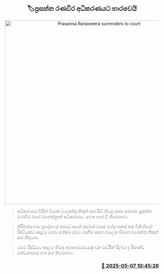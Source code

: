 <p align='center'><b><h2 align='center' title='Prasanna Ranaweera surrenders to court'>🏷ප්‍රසන්න රණවීර අධිකරණයට භාරවෙයි</h2></b></p>
<p align='center'><img src='https://helakuru.sgp1.cdn.digitaloceanspaces.com/esana/images/lib/prasanna-ranaweera-archived.jpg' width='600' alt='Prasanna Ranaweera surrenders to court'></p>

> අධිකරණය විසින් විවෘත වරෙන්තු නිකුත් කර සිටි හිටපු රාජ්‍ය අමාත්‍ය ප්‍රසන්න රණවීර මහර මහේස්ත්‍රාත් අධිකරණය  වෙත භාර වී තිබෙනවා.

> කිරිබත්ගොඩ ප්‍රදේශයේ රජයට අයත් ඉඩමක් ව්‍යාජ ඔප්පු සකස් කර විකිණීමේ සිද්ධියකට අදාළව ඔහුව අත්අඩංගුවට ගැනීම සඳහා එලෙස විවෘත වරෙන්තු නිකුත් කර තිබුණා.

> මෙම සිද්ධියට අදාලව හිටපු අමාත්‍යවරයෙකු වන මර්වින් සිල්වා ද රිමාන්ඩ් බන්ධනාගාර ගත කර තිබෙනවා.



<h3 align='right'><a href='https://www.helakuru.lk/esana/p/109888/'>📅 2025-05-07 10:45:26</a></h3>
